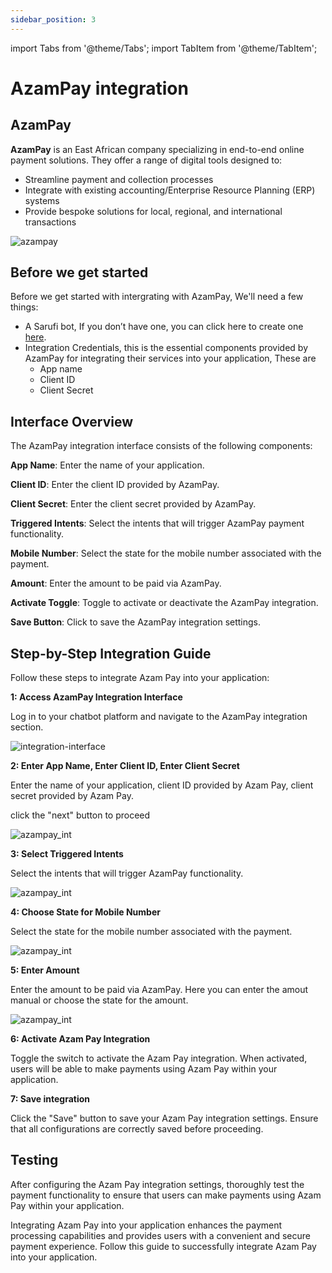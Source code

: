 ```yaml
---
sidebar_position: 3
---
```

import Tabs from '@theme/Tabs';
import TabItem from '@theme/TabItem';

# AzamPay integration

## AzamPay
**AzamPay** is an East African company specializing in end-to-end online payment solutions. They offer a range of digital tools designed to:

- Streamline payment and collection processes
- Integrate with existing accounting/Enterprise Resource Planning (ERP) systems
- Provide bespoke solutions for local, regional, and international transactions

![azampay](/img/azampay.PNG)

## Before we get started

Before we get started with intergrating with AzamPay, We'll need a few things:
- A Sarufi bot, If you don’t have one, you can click here to create one [here](https://sarufi.io).
- Integration Credentials, this is the essential components provided by AzamPay for integrating their services into your application, These are
    - App name
    - Client ID
    - Client Secret

## Interface Overview

The AzamPay integration interface consists of the following components:

**App Name**: Enter the name of your application.

**Client ID**: Enter the client ID provided by AzamPay.

**Client Secret**: Enter the client secret provided by AzamPay.

**Triggered Intents**: Select the intents that will trigger AzamPay payment functionality.

**Mobile Number**: Select the state for the mobile number associated with the payment.

**Amount**: Enter the amount to be paid via AzamPay.

**Activate Toggle**: Toggle to activate or deactivate the AzamPay integration.

**Save Button**: Click to save the AzamPay integration settings.


## Step-by-Step Integration Guide
Follow these steps to integrate Azam Pay into your application:

**1: Access AzamPay Integration Interface**

Log in to your chatbot platform and navigate to the AzamPay integration section.

![integration-interface](/img/integration_interface.PNG)

**2: Enter App Name, Enter Client ID, Enter Client Secret**

Enter the name of your application, client ID provided by Azam Pay, client secret provided by Azam Pay.

click the "next" button to proceed


![azampay_int](/img/azam-int.png)

**3: Select Triggered Intents**

Select the intents that will trigger AzamPay functionality. 

![azampay_int](/img/azam-int2.png)

**4: Choose State for Mobile Number**

Select the state for the mobile number associated with the payment.

![azampay_int](/img/azm-int3.png)

**5: Enter Amount**

Enter the amount to be paid via AzamPay.  Here you can enter the amout manual or choose the state for the amount.

![azampay_int](/img/azam-int4.png)

**6: Activate Azam Pay Integration**

Toggle the switch to activate the Azam Pay integration. When activated, users will be able to make payments using Azam Pay within your application.

**7: Save integration**

Click the "Save" button to save your Azam Pay integration settings. Ensure that all configurations are correctly saved before proceeding.

## Testing

After configuring the Azam Pay integration settings, thoroughly test the payment functionality to ensure that users can make payments using Azam Pay within your application.

Integrating Azam Pay into your application enhances the payment processing capabilities and provides users with a convenient and secure payment experience. Follow this guide to successfully integrate Azam Pay into your application.







